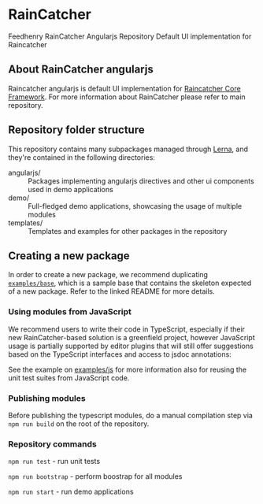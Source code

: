 # RainCatcher
Feedhenry RainCatcher Angularjs Repository
Default UI implementation for Raincatcher

## About RainCatcher angularjs

Raincatcher angularjs is default UI implementation for [Raincatcher Core Framework](https://github.com/feedhenry-raincatcher/raincatcher-core).
For more information about RainCatcher please refer to main repository.

## Repository folder structure

This repository contains many subpackages managed through [Lerna](https://lernajs.io/), and they're
contained in the following directories:

<dl>
  <dt>angularjs/</dt>
  <dd>Packages implementing angularjs directives and other ui components used in demo applications</dd>

  <dt>demo/</dt>
  <dd>Full-fledged demo applications, showcasing the usage of multiple modules</dd>

  <dt>templates/</dt>
  <dd>Templates and examples for other packages in the repository</dd>
</dl>

## Creating a new package

In order to create a new package, we recommend duplicating
[`examples/base`](./examples/base/README.md), which is a sample base that contains the skeleton
expected of a new package. Refer to the linked README for more details.

### Using modules from JavaScript

We recommend users to write their code in TypeScript, especially if their new RainCatcher-based solution is a greenfield project, however JavaScript usage is partially supported by editor plugins that will still offer suggestions based on the TypeScript interfaces and access to jsdoc annotations:

See the example on [examples/js]() for more information also for reusing the unit test suites from JavaScript code.

### Publishing modules

Before publishing the typescript modules, do a manual compilation step via `npm run build` on the root of the repository.

### Repository commands

 `npm run test` - run unit tests

 `npm run bootstrap` - perform boostrap for all modules

 `npm run start` - run demo applications
